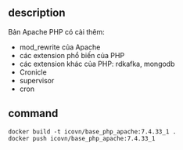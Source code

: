 ## description
Bản Apache PHP có cài thêm:
- mod_rewrite của Apache
- các extension phổ biến của PHP
- các extension khác của PHP: rdkafka, mongodb
- Cronicle
- supervisor
- cron

## command
```shell
docker build -t icovn/base_php_apache:7.4.33_1 .
docker push icovn/base_php_apache:7.4.33_1
```